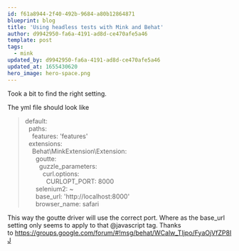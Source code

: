 ```yaml
---
id: f61a8944-2f40-492b-9684-a80b12864871
blueprint: blog
title: 'Using headless tests with Mink and Behat'
author: d9942950-fa6a-4191-ad8d-ce470afe5a46
template: post
tags:
  - mink
updated_by: d9942950-fa6a-4191-ad8d-ce470afe5a46
updated_at: 1655430620
hero_image: hero-space.png
---
```

<p>Took a bit to find the right setting.</p>

<p>The yml file should look like</p>

<blockquote>
<p>default:<br />
&nbsp; paths:<br />
&nbsp; &nbsp; features: &#39;features&#39;<br />
&nbsp; extensions:<br />
&nbsp; &nbsp; Behat\MinkExtension\Extension:<br />
&nbsp; &nbsp; &nbsp; goutte:<br />
&nbsp; &nbsp; &nbsp; &nbsp; guzzle_parameters:<br />
&nbsp; &nbsp; &nbsp; &nbsp; &nbsp; curl.options:<br />
&nbsp; &nbsp; &nbsp; &nbsp; &nbsp; &nbsp; CURLOPT_PORT: 8000<br />
&nbsp; &nbsp; &nbsp; selenium2: ~<br />
&nbsp; &nbsp; &nbsp; base_url: &#39;http://localhost:8000&#39;<br />
&nbsp; &nbsp; &nbsp; browser_name: safari</p>
</blockquote>

<p>This way the goutte driver will use the correct port. Where as the base_url setting only seems to apply to that @javascript tag. Thanks to&nbsp;<a href="https://groups.google.com/forum/#!msg/behat/WCalw_TIjpo/FyaOjVfZP8IJ" target="_blank">https://groups.google.com/forum/#!msg/behat/WCalw_TIjpo/FyaOjVfZP8IJ</a></p>
